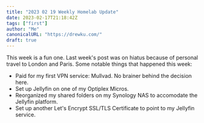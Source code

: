 ```yaml
---
title: "2023 02 19 Weekly Homelab Update"
date: 2023-02-17T21:18:42Z
tags: ["first"]
author: "Me"
canonicalURL: "https://drewku.com/"
draft: true
---
```


This week is a fun one. Last week's post was on hiatus because of personal travel to London and Paris. Some notable things that happened this week:

- Paid for my first VPN service: Mullvad. No brainer behind the decision here. 
- Set up Jellyfin on one of my Optiplex Micros. 
- Reorganized my shared folders on my Synology NAS to accomodate the Jellyfin platform. 
- Set up another Let's Encrypt SSL/TLS Certificate to point to my Jellyfin service. 

